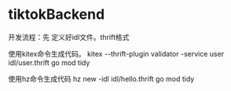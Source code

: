 # tiktokBackend

开发流程：先 定义好idl文件。thrift格式

使用kitex命令生成代码。
kitex --thrift-plugin validator -service user idl/user.thrift
go mod tidy

使用hz命令生成代码
hz new -idl idl/hello.thrift
go mod tidy 